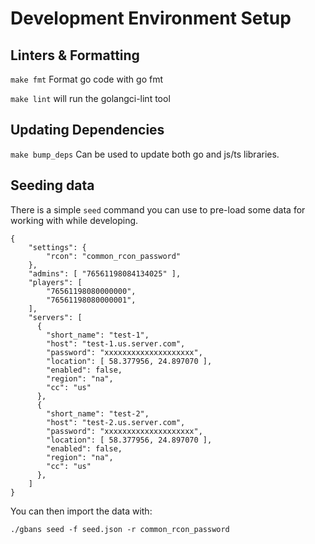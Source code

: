 # Development Environment Setup

## Linters & Formatting

`make fmt` Format go code with go fmt

`make lint` will run the golangci-lint tool

## Updating Dependencies

`make bump_deps` Can be used to update both go and js/ts libraries.

## Seeding data

There is a simple `seed` command you can use to pre-load some data for working with while
developing.

    {
        "settings": {
            "rcon": "common_rcon_password"
        },
        "admins": [ "76561198084134025" ],
        "players": [
            "76561198080000000",
            "76561198080000001",
        ],
        "servers": [
          {
            "short_name": "test-1",
            "host": "test-1.us.server.com",
            "password": "xxxxxxxxxxxxxxxxxxxx",
            "location": [ 58.377956, 24.897070 ],
            "enabled": false,
            "region": "na",
            "cc": "us"
          },
          {
            "short_name": "test-2",
            "host": "test-2.us.server.com",
            "password": "xxxxxxxxxxxxxxxxxxxx",
            "location": [ 58.377956, 24.897070 ],
            "enabled": false,
            "region": "na",
            "cc": "us"
          },
        ]
    }

You can then import the data with:

`./gbans seed -f seed.json -r common_rcon_password`

